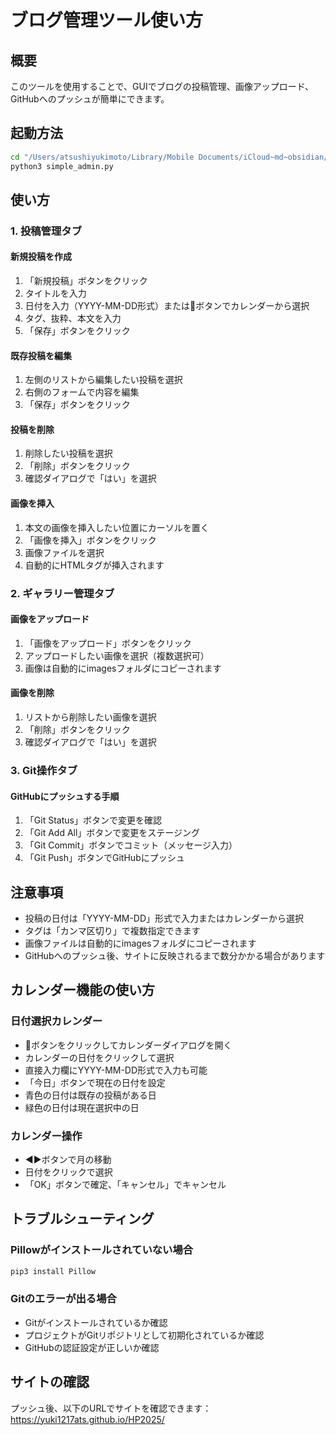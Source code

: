 # ブログ管理ツール使い方

## 概要
このツールを使用することで、GUIでブログの投稿管理、画像アップロード、GitHubへのプッシュが簡単にできます。

## 起動方法
```bash
cd "/Users/atsushiyukimoto/Library/Mobile Documents/iCloud~md~obsidian/Documents/boxes/HP-Project"
python3 simple_admin.py
```

## 使い方

### 1. 投稿管理タブ

#### 新規投稿を作成
1. 「新規投稿」ボタンをクリック
2. タイトルを入力
3. 日付を入力（YYYY-MM-DD形式）または📅ボタンでカレンダーから選択
4. タグ、抜粋、本文を入力
5. 「保存」ボタンをクリック

#### 既存投稿を編集
1. 左側のリストから編集したい投稿を選択
2. 右側のフォームで内容を編集
3. 「保存」ボタンをクリック

#### 投稿を削除
1. 削除したい投稿を選択
2. 「削除」ボタンをクリック
3. 確認ダイアログで「はい」を選択

#### 画像を挿入
1. 本文の画像を挿入したい位置にカーソルを置く
2. 「画像を挿入」ボタンをクリック
3. 画像ファイルを選択
4. 自動的にHTMLタグが挿入されます

### 2. ギャラリー管理タブ

#### 画像をアップロード
1. 「画像をアップロード」ボタンをクリック
2. アップロードしたい画像を選択（複数選択可）
3. 画像は自動的にimagesフォルダにコピーされます

#### 画像を削除
1. リストから削除したい画像を選択
2. 「削除」ボタンをクリック
3. 確認ダイアログで「はい」を選択

### 3. Git操作タブ

#### GitHubにプッシュする手順
1. 「Git Status」ボタンで変更を確認
2. 「Git Add All」ボタンで変更をステージング
3. 「Git Commit」ボタンでコミット（メッセージ入力）
4. 「Git Push」ボタンでGitHubにプッシュ

## 注意事項
- 投稿の日付は「YYYY-MM-DD」形式で入力またはカレンダーから選択
- タグは「カンマ区切り」で複数指定できます
- 画像ファイルは自動的にimagesフォルダにコピーされます
- GitHubへのプッシュ後、サイトに反映されるまで数分かかる場合があります

## カレンダー機能の使い方
### 日付選択カレンダー
- 📅ボタンをクリックしてカレンダーダイアログを開く
- カレンダーの日付をクリックして選択
- 直接入力欄にYYYY-MM-DD形式で入力も可能
- 「今日」ボタンで現在の日付を設定
- 青色の日付は既存の投稿がある日
- 緑色の日付は現在選択中の日

### カレンダー操作
- ◀▶ボタンで月の移動
- 日付をクリックで選択
- 「OK」ボタンで確定、「キャンセル」でキャンセル

## トラブルシューティング

### Pillowがインストールされていない場合
```bash
pip3 install Pillow
```

### Gitのエラーが出る場合
- Gitがインストールされているか確認
- プロジェクトがGitリポジトリとして初期化されているか確認
- GitHubの認証設定が正しいか確認

## サイトの確認
プッシュ後、以下のURLでサイトを確認できます：
https://yuki1217ats.github.io/HP2025/